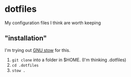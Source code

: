 # dotfiles
My configuration files I think are worth keeping

## "installation"
I'm trying out [GNU stow](https://www.gnu.org/software/stow/) for this.
1. `git clone` into a folder in $HOME. (I'm thinking .dotfiles)
2. `cd .dotfiles`
3. `stow .`

